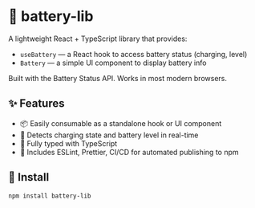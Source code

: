 # 🔋 battery-lib

A lightweight React + TypeScript library that provides:

- `useBattery` — a React hook to access battery status (charging, level)
- `Battery` — a simple UI component to display battery info

Built with the Battery Status API. Works in most modern browsers.

## ✨ Features

- 📦 Easily consumable as a standalone hook or UI component
- 🔌 Detects charging state and battery level in real-time
- 🦺 Fully typed with TypeScript
- 🔧 Includes ESLint, Prettier, CI/CD for automated publishing to npm

## 🚀 Install

```bash
npm install battery-lib